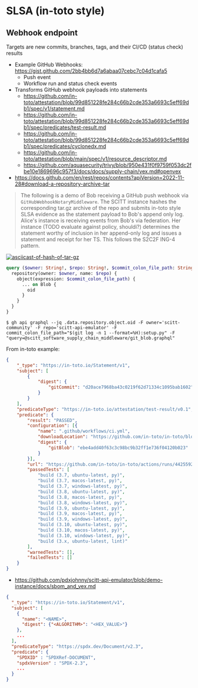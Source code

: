 # SLSA (in-toto style)

## Webhook endpoint

Targets are new commits, branches, tags, and their CI/CD (status check) results

- Example GitHub Webhooks: https://gist.github.com/2bb4bb6d7a6abaa07cebc7c04d1cafa5
  - Push event
  - Workflow run and status check events
- Transforms GitHub webhook payloads into statements
  - https://github.com/in-toto/attestation/blob/99d851228fe284c66b2cde353a6693c5eff69db1/spec/v1/statement.md
  - https://github.com/in-toto/attestation/blob/99d851228fe284c66b2cde353a6693c5eff69db1/spec/predicates/test-result.md
  - https://github.com/in-toto/attestation/blob/99d851228fe284c66b2cde353a6693c5eff69db1/spec/predicates/cyclonedx.md
  - https://github.com/in-toto/attestation/blob/main/spec/v1/resource_descriptor.md
  - https://github.com/aquasecurity/trivy/blob/950e431f0f9759f053dc2fbe10e1869696c957f3/docs/docs/supply-chain/vex.md#openvex
- https://docs.github.com/en/rest/repos/contents?apiVersion=2022-11-28#download-a-repository-archive-tar

> The following is a demo of Bob receiving a GitHub push webhook via
> `GitHubWebhookNotaryMiddleware`. The SCITT instance hashes the corresponding
> tar.gz archive of the repo and submits in-toto style SLSA evidence as the
> statement payload to Bob's append only log. Alice's instance is receiving
> events from Bob's via federation. Her instance (TODO evaluate against policy,
> shouldi?) determines the statement worthy of inclusion in her append-only log
> and issues a statement and receipt for her TS. This follows the S2C2F ING-4
> pattern.

[![asciicast-of-hash-of-tar-gz](https://asciinema.org/a/622103.svg)](https://asciinema.org/a/622103)

```graphql
query ($owner: String!, $repo: String!, $commit_colon_file_path: String!) {
  repository(owner: $owner, name: $repo) {
    object(expression: $commit_colon_file_path) {
      ... on Blob {
        oid
      }
    }
  }
}
```

```console
$ gh api graphql --jq .data.repository.object.oid -F owner='scitt-community' -F repo='scitt-api-emulator' -F commit_colon_file_path="$(git log -n 1 --format=%H):setup.py" -F "query=@scitt_software_supply_chain_middleware/git_blob.graphql"
```

From in-toto example:

```json
{
    "_type": "https://in-toto.io/Statement/v1",
    "subject": [
        {
            "digest": {
                "gitCommit": "d20ace7968ba43c0219f62d71334c1095bab1602"
            }
        }
    ],
    "predicateType": "https://in-toto.io/attestation/test-result/v0.1",
    "predicate": {
        "result": "PASSED",
        "configuration": [{
            "name": ".github/workflows/ci.yml",
            "downloadLocation": "https://github.com/in-toto/in-toto/blob/d20ace7968ba43c0219f62d71334c1095bab1602/.github/workflows/ci.yml",
            "digest": {
                "gitBlob": "ebe4add40f63c3c98bc9b32ff1e736f04120b023"
            }
        }],
        "url": "https://github.com/in-toto/in-toto/actions/runs/4425592351",
        "passedTests": [
            "build (3.7, ubuntu-latest, py)",
            "build (3.7, macos-latest, py)",
            "build (3.7, windows-latest, py)",
            "build (3.8, ubuntu-latest, py)",
            "build (3.8, macos-latest, py)",
            "build (3.8, windows-latest, py)",
            "build (3.9, ubuntu-latest, py)",
            "build (3.9, macos-latest, py)",
            "build (3.9, windows-latest, py)",
            "build (3.10, ubuntu-latest, py)",
            "build (3.10, macos-latest, py)",
            "build (3.10, windows-latest, py)",
            "build (3.x, ubuntu-latest, lint)"
        ],
        "warnedTests": [],
        "failedTests": []
    }
}
```

- https://github.com/pdxjohnny/scitt-api-emulator/blob/demo-instance/docs/sbom_and_vex.md

```json
{
  "_type": "https://in-toto.io/Statement/v1",
  "subject": [
    {
      "name": "<NAME>",
      "digest": {"<ALGORITHM>": "<HEX_VALUE>"}
    },
    ...
  ],
  "predicateType": "https://spdx.dev/Document/v2.3",
  "predicate": {
    "SPDXID" : "SPDXRef-DOCUMENT",
    "spdxVersion" : "SPDX-2.3",
    ...
  }
}
```
